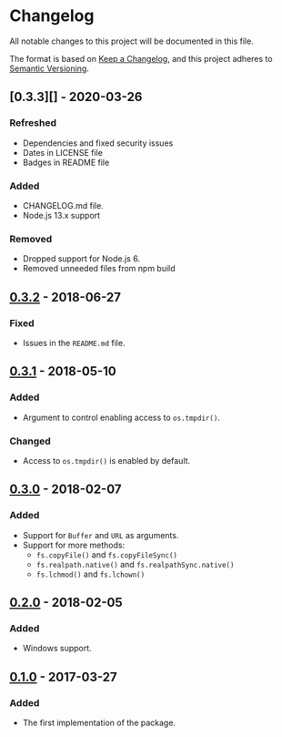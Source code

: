 # Changelog

All notable changes to this project will be documented in this file.

The format is based on [Keep a Changelog](https://keepachangelog.com/en/1.0.0/),
and this project adheres to
[Semantic Versioning](https://semver.org/spec/v2.0.0.html).

## [0.3.3][] - 2020-03-26

### Refreshed

- Dependencies and fixed security issues
- Dates in LICENSE file
- Badges in README file

### Added

- CHANGELOG.md file.
- Node.js 13.x support

### Removed

- Dropped support for Node.js 6.
- Removed unneeded files from npm build

## [0.3.2][] - 2018-06-27

### Fixed

- Issues in the `README.md` file.

## [0.3.1][] - 2018-05-10

### Added

- Argument to control enabling access to `os.tmpdir()`.

### Changed

- Access to `os.tmpdir()` is enabled by default.

## [0.3.0][] - 2018-02-07

### Added

- Support for `Buffer` and `URL` as arguments.
- Support for more methods:
  - `fs.copyFile()` and `fs.copyFileSync()`
  - `fs.realpath.native()` and `fs.realpathSync.native()`
  - `fs.lchmod()` and `fs.lchown()`

## [0.2.0][] - 2018-02-05

### Added

- Windows support.

## [0.1.0][] - 2017-03-27

### Added

- The first implementation of the package.

[unreleased]: https://github.com/metarhia/sandboxed-fs/compare/v0.3.2...HEAD
[0.3.2]: https://github.com/metarhia/sandboxed-fs/compare/v0.3.1...v0.3.2
[0.3.1]: https://github.com/metarhia/sandboxed-fs/compare/v0.3.0...v0.3.1
[0.3.0]: https://github.com/metarhia/sandboxed-fs/compare/v0.2.0...v0.3.0
[0.2.0]: https://github.com/metarhia/sandboxed-fs/compare/v0.1.0...v0.2.0
[0.1.0]: https://github.com/metarhia/sandboxed-fs/releases/tag/v0.1.0
